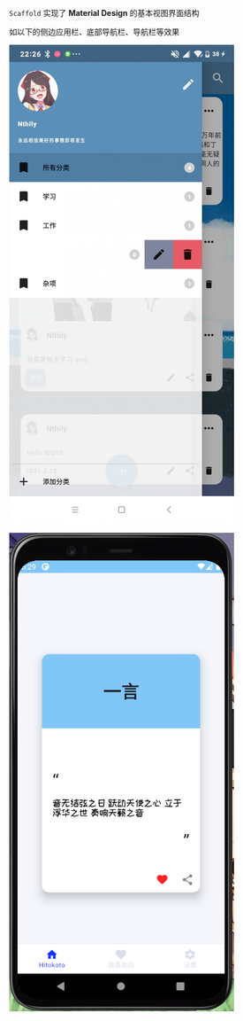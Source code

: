 `Scaffold` 实现了 **Material Design** 的基本视图界面结构

如以下的侧边应用栏、底部导航栏、导航栏等效果

![](../../assets/layout/scaffold/demo.png)

![](../../assets/layout/scaffold/demo2.png)